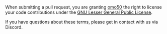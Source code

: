 When submitting a pull request, you are granting [omo50](https://github.com/omo50) the right to license your code contributions under the [GNU Lesser General Public License](https://www.gnu.org/licenses/old-licenses/lgpl-2.1.en.html).

If you have questions about these terms, please get in contact with us via Discord.

